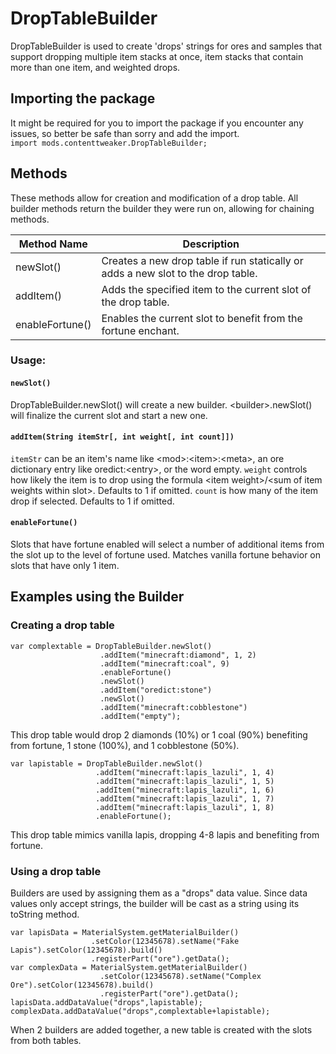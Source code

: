 # DropTableBuilder

DropTableBuilder is used to create 'drops' strings for ores and samples that support dropping multiple item stacks at once, item stacks that contain more than one item, and weighted drops.

## Importing the package
It might be required for you to import the package if you encounter any issues, so better be safe than sorry and add the import.  
`import mods.contenttweaker.DropTableBuilder;` 

## Methods
These methods allow for creation and modification of a drop table. All builder methods return the builder they were run on, allowing for chaining methods.

| Method Name        | Description                                                                      |
|--------------------|----------------------------------------------------------------------------------|
| newSlot()          | Creates a new drop table if run statically or adds a new slot to the drop table. |
| addItem()          | Adds the specified item to the current slot of the drop table.                   |
| enableFortune()    | Enables the current slot to benefit from the fortune enchant.                    |

### Usage:
#### `newSlot()`

DropTableBuilder.newSlot() will create a new builder.
\<builder\>.newSlot() will finalize the current slot and start a new one.

#### `addItem(String itemStr[, int weight[, int count]])`

`itemStr` can be an item's name like \<mod\>:\<item\>:\<meta\>, an ore dictionary entry like oredict:\<entry\>, or the word empty.
`weight` controls how likely the item is to drop using the formula \<item weight\>/\<sum of item weights within slot\>. Defaults to 1 if omitted.
`count` is how many of the item drop if selected. Defaults to 1 if omitted.

#### `enableFortune()`

Slots that have fortune enabled will select a number of additional items from the slot up to the level of fortune used. Matches vanilla fortune behavior on slots that have only 1 item.

## Examples using the Builder 
### Creating a drop table

```zenscript
var complextable = DropTableBuilder.newSlot()
                    .addItem("minecraft:diamond", 1, 2)
                    .addItem("minecraft:coal", 9)
                    .enableFortune()
                    .newSlot()
                    .addItem("oredict:stone")
                    .newSlot()
                    .addItem("minecraft:cobblestone")
                    .addItem("empty");
```
This drop table would drop 2 diamonds (10%) or 1 coal (90%) benefiting from fortune, 1 stone (100%), and 1 cobblestone (50%).

```zenscript
var lapistable = DropTableBuilder.newSlot()
                   .addItem("minecraft:lapis_lazuli", 1, 4)
                   .addItem("minecraft:lapis_lazuli", 1, 5)
                   .addItem("minecraft:lapis_lazuli", 1, 6)
                   .addItem("minecraft:lapis_lazuli", 1, 7)
                   .addItem("minecraft:lapis_lazuli", 1, 8)
                   .enableFortune();
```
This drop table mimics vanilla lapis, dropping 4-8 lapis and benefiting from fortune.

### Using a drop table
Builders are used by assigning them as a "drops" data value. Since data values only accept strings, the builder will be cast as a string using its toString method.
```zenscript
var lapisData = MaterialSystem.getMaterialBuilder()
                  .setColor(12345678).setName("Fake Lapis").setColor(12345678).build()
                  .registerPart("ore").getData();
var complexData = MaterialSystem.getMaterialBuilder()
                    .setColor(12345678).setName("Complex Ore").setColor(12345678).build()
                    .registerPart("ore").getData();
lapisData.addDataValue("drops",lapistable);
complexData.addDataValue("drops",complextable+lapistable);
```
When 2 builders are added together, a new table is created with the slots from both tables.
